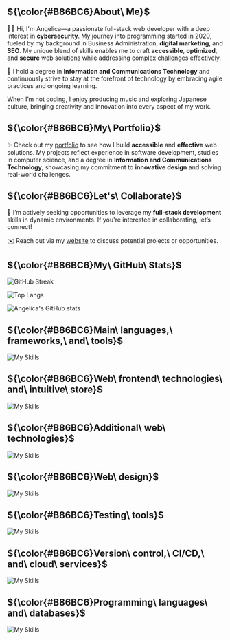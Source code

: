 ## ${\color{#B86BC6}About\ Me}$

:woman_technologist: Hi, I'm Angelica—a passionate full-stack web developer with a deep interest in **cybersecurity**. My journey into programming started in 2020, fueled by my background in Business Administration, **digital marketing**, and **SEO**. My unique blend of skills enables me to craft **accessible**, **optimized**, and **secure** web solutions while addressing complex challenges effectively.

:seedling: I hold a degree in **Information and Communications Technology** and continuously strive to stay at the forefront of technology by embracing agile practices and ongoing learning.

When I’m not coding, I enjoy producing music and exploring Japanese culture, bringing creativity and innovation into every aspect of my work.


## ${\color{#B86BC6}My\ Portfolio}$

:sparkles: Check out my [portfolio](https://yumeangelica.github.io) to see how I build **accessible** and **effective** web solutions. My projects reflect experience in software development, studies in computer science, and a degree in **Information and Communications Technology**, showcasing my commitment to **innovative design** and solving real-world challenges.


## ${\color{#B86BC6}Let's\ Collaborate}$

:handshake: I’m actively seeking opportunities to leverage my **full-stack development** skills in dynamic environments. If you're interested in collaborating, let’s connect!

:envelope: Reach out via my [website](https://yumeangelica.github.io) to discuss potential projects or opportunities.



## ${\color{#B86BC6}My\ GitHub\ Stats}$

![GitHub Streak](https://streak-stats.demolab.com/?user=yumeangelica&theme=light&hide_border=true&ring=CC7FDA&fire=CC7FDA&currStreakNum=CC7FDA&sideNums=CC7FDA&currStreakLabel=CC7FDA&sideLabels=CC7FDA&dates=CC7FDA)

![Top Langs](https://github-readme-stats.vercel.app/api/top-langs/?username=yumeangelica&layout=compact&text_color=black&title_color=CC7FDA&bg_color=f3dbfe&theme=light)

![Angelica's GitHub stats](https://github-readme-stats.vercel.app/api?username=yumeangelica&show_icons=true&count_private=true&include_all_commits=true&theme=light&title_color=CC7FDA&icon_color=CC7FDA&text_color=black&bg_color=f3dbfe)


## ${\color{#B86BC6}Main\ languages,\ frameworks,\ and\ tools}$

![My Skills](https://skillicons.dev/icons?i=nodejs,express,mongo,django&theme=light)

## ${\color{#B86BC6}Web\ frontend\ technologies\ and\ intuitive\ store}$

![My Skills](https://skillicons.dev/icons?i=react,redux,vue,pinia&theme=light)


## ${\color{#B86BC6}Additional\ web\ technologies}$

![My Skills](https://skillicons.dev/icons?i=js,ts,css,html,bootstrap&theme=light)

## ${\color{#B86BC6}Web\ design}$

![My Skills](https://skillicons.dev/icons?i=figma&theme=light)


## ${\color{#B86BC6}Testing\ tools}$

![My Skills](https://skillicons.dev/icons?i=jest,cypress&theme=light)


## ${\color{#B86BC6}Version\ control,\ CI/CD,\ and\ cloud\ services}$

![My Skills](https://skillicons.dev/icons?i=git,github,githubactions,docker,azure&theme=light)


## ${\color{#B86BC6}Programming\ languages\ and\ databases}$


![My Skills](https://skillicons.dev/icons?i=python,sqlite,postgres,mysql&theme=light)
